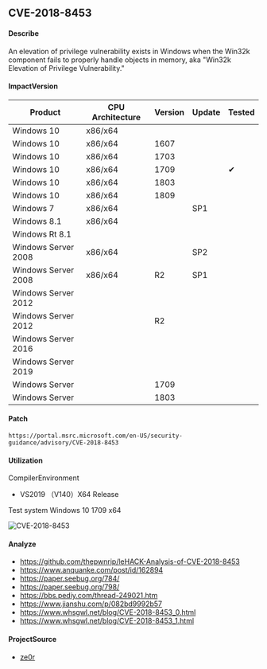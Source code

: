 ## CVE-2018-8453

#### Describe

An elevation of privilege vulnerability exists in Windows when the Win32k component fails to properly handle objects in memory, aka "Win32k Elevation of Privilege Vulnerability."

#### ImpactVersion

| Product             | CPU Architecture | Version | Update | Tested             |
| ------------------- | ---------------- | ------- | ------ | ------------------ |
| Windows 10          | x86/x64          |         |        |                    |
| Windows 10          | x86/x64          | 1607    |        |                    |
| Windows 10          | x86/x64          | 1703    |        |                    |
| Windows 10          | x86/x64          | 1709    |        | &#10004; |
| Windows 10          | x86/x64          | 1803    |        |                    |
| Windows 10          | x86/x64          | 1809    |        |                    |
| Windows 7           | x86/x64          |         | SP1    |                    |
| Windows 8.1         | x86/x64          |         |        |                    |
| Windows Rt 8.1      |                  |         |        |                    |
| Windows Server 2008 | x86/x64          |         | SP2    |                    |
| Windows Server 2008 | x86/x64          | R2      | SP1    |                    |
| Windows Server 2012 |                  |         |        |                    |
| Windows Server 2012 |                  | R2      |        |                    |
| Windows Server 2016 |                  |         |        |                    |
| Windows Server 2019 |                  |         |        |                    |
| Windows Server      |                  | 1709    |        |                    |
| Windows Server      |                  | 1803    |        |                    |

#### Patch

```
https://portal.msrc.microsoft.com/en-US/security-guidance/advisory/CVE-2018-8453
```

#### Utilization

CompilerEnvironment

- VS2019 （V140）X64 Release

Test system Windows 10 1709 x64

![CVE-2018-8453](https://raw.github.com/Ascotbe/Image/master/Kernelhub/CVE-2018-8453_win10_1709_x64.gif)

#### Analyze
- https://github.com/thepwnrip/leHACK-Analysis-of-CVE-2018-8453
- https://www.anquanke.com/post/id/162894
- https://paper.seebug.org/784/
- https://paper.seebug.org/798/
- https://bbs.pediy.com/thread-249021.htm
- https://www.jianshu.com/p/082bd9992b57
- https://www.whsgwl.net/blog/CVE-2018-8453_0.html
- https://www.whsgwl.net/blog/CVE-2018-8453_1.html

#### ProjectSource

- [ze0r](https://github.com/ze0r/cve-2018-8453-exp)